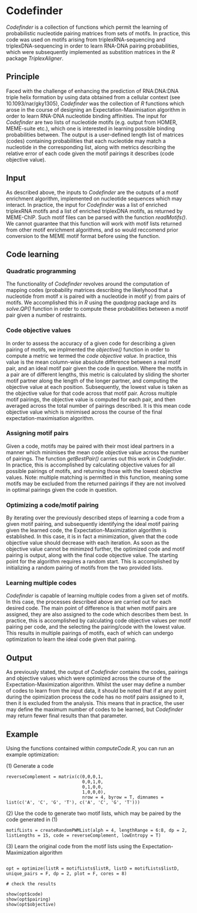 # Codefinder
_Codefinder_ is a collection of functions which permit the learning of probabilistic nucleotide pairing matrices from sets of motifs. In practice, this code was used on motifs arising from triplexRNA-sequencing and triplexDNA-sequencing in order to learn RNA-DNA pairing probabilities, which were subsequently implemented as substition matrices in the _R_ package _TriplexAligner_.

## Principle
Faced with the challenge of enhancing the prediction of RNA:DNA:DNA triple helix formation by using data obtained from a cellular context (see 10.1093/nar/gky1305), _Codefinder_ was the collection of _R_ functions which arose in the course of designing an Expectation-Maximisation algorithm in order to learn RNA-DNA nucleotide binding affinities. The input for _Codefinder_ are two lists of nucleotide motifs (e.g. output from HOMER, MEME-suite etc.), which one is interested in learning possible binding probabilities between. The output is a user-defined length list of matrices (codes) containing probabilities that each nucleotide may match a nucleotide in the corresponding list, along with metrics describing the relative error of each code given the motif pairings it describes (code objective value).

## Input
As described above, the inputs to _Codefinder_ are the outputs of a motif enrichment algorithm, implemented on nucleotide sequences which may interact. In practice, the input for _Codefinder_ was a list of enriched triplexRNA motifs and a list of enriched triplexDNA motifs, as returned by MEME-ChIP. Such motif files can be parsed with the function _readMotifs()_. We cannot guarantee that this function will work with motif lists returned from other motif enrichment algorithms, and so would reccomend prior conversion to the MEME motif format before using the function.

## Code learning
### Quadratic programming
The functionality of _Codefinder_ revolves around the computation of mapping codes (probability matrices describing the likelyhood that a nucleotide from motif x is paired with a nucleotide in motif y) from pairs of motifs. We accomplished this in _R_ using the _quadprog_ package and its _solve.QP()_ function in order to compute these probabilities between a motif pair given a number of restraints.
### Code objective values
In order to assess the accuracy of a given code for describing a given pairing of motifs, we implmented the _objective()_ function in order to compute a metric we termed the _code objective value_. In practice, this value is the mean column-wise absolute difference between a real motif pair, and an ideal motif pair given the code in question. Where the motifs in a pair are of different lengths, this metric is calculated by sliding the shorter motif partner along the length of the longer partner, and computing the objective value at each position. Subsequently, the lowest value is taken as the objective value for that code across that motif pair. Across multiple motif pairings, the objective value is computed for each pair, and then averaged across the total number of pairings described. It is this mean code objective value which is minimised across the course of the final expectation-maximisation algorithm.
### Assigning motif pairs
Given a code, motifs may be paired with their most ideal partners in a manner which minimises the mean code objective value across the number of pairings. The function _getBestPair()_ carries out this work in _Codefinder_. In practice, this is accomplished by calculating objective values for all possible pairings of motifs, and returning those with the lowest objective values. Note: multiple matching is permitted in this function, meaning some motifs may be excluded from the returned pairings if they are not involved in optimal pairings given the code in question.
### Optimizing a code/motif pairing
By iterating over the previously described steps of learning a code from a given motif pairing, and subsequently identifying the ideal motif pairing given the learned code, the Expectation-Maximization algorithm is established. In this case, it is in fact a minimization, given that the code objective value should decrease with each iteration. As soon as the objective value cannot be minimzed further, the optimized code and motif pairing is output, along with the final code objective value. The starting point for the algorithm requires a random start. This is accomplished by initializing a random pairing of motifs from the two provided lists.
### Learning multiple codes
_Codefinder_ is capable of learning multiple codes from a given set of motifs. In this case, the processes described above are carried out for each desired code. The main point of difference is that when motif pairs are assigned, they are also assigned to the code which describes them best. In practice, this is accomplished by calculating code objective values per motif pairing per code, and the selecting the pairing/code with the lowest value. This results in multiple pairings of motifs, each of which can undergo optimization to learn the ideal code given that pairing.

## Output
As previously stated, the output of _Codefinder_ contains the codes, pairings and objective values which were optimized across the course of the Expectation-Maximization algorithm. Whilst the user may define a number of codes to learn from the input data, it should be noted that if at any point during the opimization process the code has no motif pairs assigned to it, then it is excluded from the analysis. This means that in practice, the user may define the maximum number of codes to be learned, but _Codefinder_ may return fewer final results than that parameter.

## Example

Using the functions contained within _computeCode.R_, you can run an example optimization:

(1) Generate a code
```
reverseComplement = matrix(c(0,0,0,1,
                             0,0,1,0,
                             0,1,0,0,
                             1,0,0,0), 
                             nrow = 4, byrow = T, dimnames = list(c('A', 'C', 'G', 'T'), c('A', 'C', 'G', 'T')))
```

(2) Use the code to generate two motif lists, which may be paired by the code generated in (1)
```
motifLists = createRandomPWMList(alph = 4, lengthRange = 6:8, dp = 2, listLengths = 15, code = reverseComplement, lowEntropy = T)
```

(3) Learn the original code from the motif lists using the Expectation-Maximization algorithm
```

opt = optimize(listR = motifLists$listR, listD = motifLists$listD, unique_pairs = F, dp = 2, plot = F, cores = 8)

# check the results

show(opt$code)
show(opt$pairing)
show(opt$objective)

```


